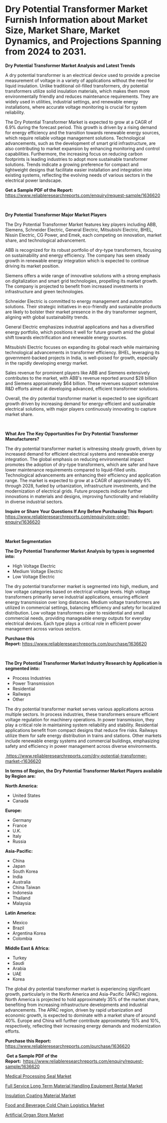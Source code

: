 <p><h1>Dry Potential Transformer Market Furnish Information about Market Size, Market Share, Market Dynamics, and Projections Spanning from 2024 to 2031.</h1></p><p><strong>Dry Potential Transformer Market Analysis and Latest Trends</strong></p>
<p><p>A dry potential transformer is an electrical device used to provide a precise measurement of voltage in a variety of applications without the need for liquid insulation. Unlike traditional oil-filled transformers, dry potential transformers utilize solid insulation materials, which makes them more environmentally friendly and reduces maintenance requirements. They are widely used in utilities, industrial settings, and renewable energy installations, where accurate voltage monitoring is crucial for system reliability.</p><p>The Dry Potential Transformer Market is expected to grow at a CAGR of 6.9% during the forecast period. This growth is driven by a rising demand for energy efficiency and the transition towards renewable energy sources, which require reliable voltage management solutions. Technological advancements, such as the development of smart grid infrastructure, are also contributing to market expansion by enhancing monitoring and control capabilities. Furthermore, the increasing focus on reducing carbon footprints is leading industries to adopt more sustainable transformer solutions. Trends indicate a growing preference for compact and lightweight designs that facilitate easier installation and integration into existing systems, reflecting the evolving needs of various sectors in the electrical power landscape.</p></p>
<p><strong>Get a Sample PDF of the Report:&nbsp;</strong> <a href="https://www.reliableresearchreports.com/enquiry/request-sample/1636620?utm_campaign=24&utm_medium=2&utm_source=Github&utm_content=ia&utm_term=07122024&utm_id=dry-potential-transformer">https://www.reliableresearchreports.com/enquiry/request-sample/1636620</a></p>
<p>&nbsp;</p>
<p><strong>Dry Potential Transformer Major Market Players</strong></p>
<p><p>The Dry Potential Transformer Market features key players including ABB, Siemens, Schneider Electric, General Electric, Mitsubishi Electric, BHEL, Nissin Electric, CG Power, and Emek, each competing on innovation, market share, and technological advancement. </p><p>ABB is recognized for its robust portfolio of dry-type transformers, focusing on sustainability and energy efficiency. The company has seen steady growth in renewable energy integration which is expected to continue driving its market position.</p><p>Siemens offers a wide range of innovative solutions with a strong emphasis on digitalization and smart grid technologies, propelling its market growth. The company is projected to benefit from increased investments in infrastructure and green technologies.</p><p>Schneider Electric is committed to energy management and automation solutions. Their strategic initiatives in eco-friendly and sustainable products are likely to bolster their market presence in the dry transformer segment, aligning with global sustainability trends.</p><p>General Electric emphasizes industrial applications and has a diversified energy portfolio, which positions it well for future growth amid the global shift towards electrification and renewable energy sources.</p><p>Mitsubishi Electric focuses on expanding its global reach while maintaining technological advancements in transformer efficiency. BHEL, leveraging its government-backed projects in India, is well-poised for growth, especially in the rapidly developing energy market.</p><p>Sales revenue for prominent players like ABB and Siemens extensively contributes to the market, with ABB's revenue reported around $28 billion and Siemens approximately $64 billion. These revenues support extensive R&D efforts aimed at developing advanced, efficient transformer solutions. </p><p>Overall, the dry potential transformer market is expected to see significant growth driven by increasing demand for energy-efficient and sustainable electrical solutions, with major players continuously innovating to capture market share.</p></p>
<p>&nbsp;</p>
<p><strong>What Are The Key Opportunities For Dry Potential Transformer Manufacturers?</strong></p>
<p><p>The dry potential transformer market is witnessing steady growth, driven by increased demand for efficient electrical systems and renewable energy integration. The global emphasis on reducing environmental impact promotes the adoption of dry-type transformers, which are safer and have lower maintenance requirements compared to liquid-filled units. Technological advancements are enhancing their efficiency and application range. The market is expected to grow at a CAGR of approximately 6% through 2028, fueled by urbanization, infrastructure investments, and the modernization of electrical grids. Future prospects indicate further innovations in materials and designs, improving functionality and reliability in diverse industrial sectors.</p></p>
<p><strong>Inquire or Share Your Questions If Any Before Purchasing This Report:</strong> <a href="https://www.reliableresearchreports.com/enquiry/pre-order-enquiry/1636620?utm_campaign=24&utm_medium=2&utm_source=Github&utm_content=ia&utm_term=07122024&utm_id=dry-potential-transformer">https://www.reliableresearchreports.com/enquiry/pre-order-enquiry/1636620</a></p>
<p>&nbsp;</p>
<p><strong>Market Segmentation</strong></p>
<p><strong>The Dry Potential Transformer Market Analysis by types is segmented into:</strong></p>
<p><ul><li>High Voltage Electric</li><li>Medium Voltage Electric</li><li>Low Voltage Electric</li></ul></p>
<p><p>The dry potential transformer market is segmented into high, medium, and low voltage categories based on electrical voltage levels. High voltage transformers primarily serve industrial applications, ensuring efficient energy transmission over long distances. Medium voltage transformers are utilized in commercial settings, balancing efficiency and safety for localized distribution. Low voltage transformers cater to residential and small commercial needs, providing manageable energy outputs for everyday electrical devices. Each type plays a critical role in efficient power management across various sectors.</p></p>
<p><strong>Purchase this Report:&nbsp;</strong><a href="https://www.reliableresearchreports.com/purchase/1636620?utm_campaign=24&utm_medium=2&utm_source=Github&utm_content=ia&utm_term=07122024&utm_id=dry-potential-transformer">https://www.reliableresearchreports.com/purchase/1636620</a></p>
<p>&nbsp;</p>
<p><strong>The Dry Potential Transformer Market Industry Research by Application is segmented into:</strong></p>
<p><ul><li>Process Industries</li><li>Power Transmission</li><li>Residential</li><li>Railways</li><li>Other</li></ul></p>
<p><p>The dry potential transformer market serves various applications across multiple sectors. In process industries, these transformers ensure efficient voltage regulation for machinery operations. In power transmission, they play a critical role in maintaining system reliability and stability. Residential applications benefit from compact designs that reduce fire risks. Railways utilize them for safe energy distribution in trains and stations. Other markets include renewable energy systems and commercial buildings, emphasizing safety and efficiency in power management across diverse environments.</p></p>
<p><a href="https://www.reliableresearchreports.com/dry-potential-transformer-market-r1636620?utm_campaign=24&utm_medium=2&utm_source=Github&utm_content=ia&utm_term=07122024&utm_id=dry-potential-transformer">&nbsp;https://www.reliableresearchreports.com/dry-potential-transformer-market-r1636620</a></p>
<p><strong>In terms of Region, the Dry Potential Transformer Market Players available by Region are:</strong></p>
<p>
    <p> <strong> North America: </strong>
        <ul>
            <li>United States</li>
            <li>Canada</li>
        </ul>
        </p> 
    <p> <strong> Europe: </strong>
        <ul>
            <li>Germany</li>
            <li>France</li>
            <li>U.K.</li>
            <li>Italy</li>
            <li>Russia</li>
        </ul>
        </p> 
    <p> <strong> Asia-Pacific: </strong>
        <ul>
            <li>China</li>
            <li>Japan</li>
            <li>South Korea</li>
            <li>India</li>
            <li>Australia</li>
            <li>China Taiwan</li>
            <li>Indonesia</li>
            <li>Thailand</li>
            <li>Malaysia</li>
        </ul>
        </p> 
    <p> <strong> Latin America: </strong>
        <ul>
            <li>Mexico</li>
            <li>Brazil</li>
            <li>Argentina Korea</li>
            <li>Colombia</li>
        </ul>
        </p> 
    <p> <strong> Middle East & Africa: </strong>
        <ul>
            <li>Turkey</li>
            <li>Saudi</li>
            <li>Arabia</li>
            <li>UAE</li>
            <li>Korea</li>
        </ul>
    </p>
    </p>
<p><p>The global dry potential transformer market is experiencing significant growth, particularly in the North America and Asia-Pacific (APAC) regions. North America is projected to hold approximately 35% of the market share, benefiting from increasing infrastructure developments and industrial advancements. The APAC region, driven by rapid urbanization and economic growth, is expected to dominate with a market share of around 40%. Europe and China will further contribute approximately 15% and 10%, respectively, reflecting their increasing energy demands and modernization efforts.</p></p>
<p><strong>Purchase this Report: </strong><a href="https://www.reliableresearchreports.com/purchase/1636620?utm_campaign=24&utm_medium=2&utm_source=Github&utm_content=ia&utm_term=07122024&utm_id=dry-potential-transformer">https://www.reliableresearchreports.com/purchase/1636620</a></p>
<p>&nbsp;<strong>Get a Sample PDF of the Report:&nbsp;&nbsp;</strong><a href="https://www.reliableresearchreports.com/enquiry/request-sample/1636620?utm_campaign=24&utm_medium=2&utm_source=Github&utm_content=ia&utm_term=07122024&utm_id=dry-potential-transformer">https://www.reliableresearchreports.com/enquiry/request-sample/1636620</a></p>
<p><strong></strong></p>
<p><p><a href="https://github.com/elizabethdagraca/Market-Research-Report-List-5/blob/main/medical-processing-seal-market.md?utm_campaign=24&utm_medium=2&utm_source=Github&utm_content=ia&utm_term=07122024&utm_id=dry-potential-transformer">Medical Processing Seal Market</a></p><p><a href="https://www.linkedin.com/pulse/futur-trend-quest-sl8ue?utm_campaign=24&utm_medium=2&utm_source=Github&utm_content=ia&utm_term=07122024&utm_id=dry-potential-transformer">Full Service Long Term Material Handling Equipment Rental Market</a></p><p><a href="https://github.com/santosh758595/Market-Research-Report-List-6/blob/main/insulation-coating-material-market.md?utm_campaign=24&utm_medium=2&utm_source=Github&utm_content=ia&utm_term=07122024&utm_id=dry-potential-transformer">Insulation Coating Material Market</a></p><p><a href="https://www.linkedin.com/pulse/futur-trend-quest-sl8ue?utm_campaign=24&utm_medium=2&utm_source=Github&utm_content=ia&utm_term=07122024&utm_id=dry-potential-transformer">Food and Beverage Cold Chain Logistics Market</a></p><p><a href="https://issuu.com/reportprime-2/docs/artificial-organ-store-market-size-2030.pptx?utm_campaign=24&utm_medium=2&utm_source=Github&utm_content=ia&utm_term=07122024&utm_id=dry-potential-transformer">Artificial Organ Store Market</a></p></p>